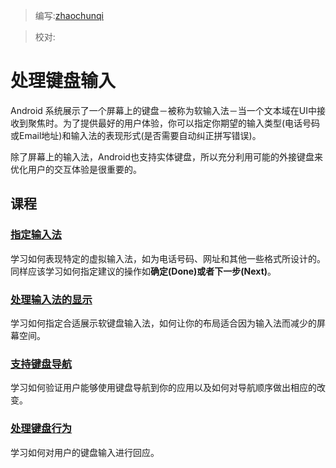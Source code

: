 > 编写:[zhaochunqi](https://github.com/zhaochunqi)

> 校对:

# 处理键盘输入

Android 系统展示了一个屏幕上的键盘－被称为软输入法－当一个文本域在UI中接收到聚焦时。为了提供最好的用户体验，你可以指定你期望的输入类型(电话号码或Email地址)和输入法的表现形式(是否需要自动纠正拼写错误)。

除了屏幕上的输入法，Android也支持实体键盘，所以充分利用可能的外接键盘来优化用户的交互体验是很重要的。
## 课程

### [指定输入法](http://developer.android.com/training/keyboard-input/style.html)

学习如何表现特定的虚拟输入法，如为电话号码、网址和其他一些格式所设计的。同样应该学习如何指定建议的操作如**确定(Done)**或者**下一步(Next)**。

### [处理输入法的显示](http://developer.android.com/training/keyboard-input/visibility.html)

学习如何指定合适展示软键盘输入法，如何让你的布局适合因为输入法而减少的屏幕空间。

### [支持键盘导航](http://developer.android.com/training/keyboard-input/navigation.html)

学习如何验证用户能够使用键盘导航到你的应用以及如何对导航顺序做出相应的改变。

### [处理键盘行为](http://developer.android.com/training/keyboard-input/commands.html)

学习如何对用户的键盘输入进行回应。
